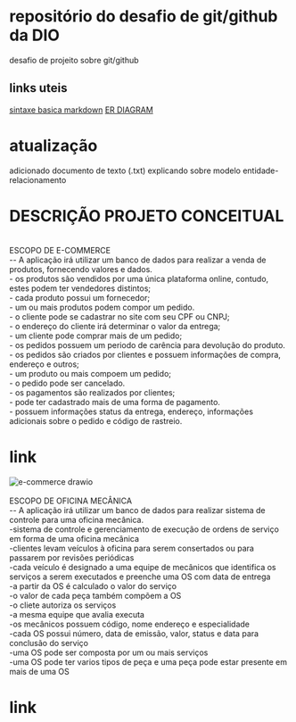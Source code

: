 # repositório do desafio de git/github da DIO
desafio de projeito sobre git/github

## links uteis
[sintaxe basica markdown](https://www.markdownguide.org/basic-syntax/)
[ER DIAGRAM](https://www.lucidchart.com/pages/er-diagrams)

# atualização 
adicionado documento de texto (.txt) explicando sobre modelo entidade-relacionamento

# DESCRIÇÃO PROJETO CONCEITUAL
<br>
ESCOPO DE E-COMMERCE
<br>
-- A aplicação irá utilizar um banco de dados para realizar a venda de produtos, fornecendo valores e dados.
<br>
- os produtos são vendidos por uma única plataforma online, contudo, estes podem ter vendedores distintos;
<br>
- cada produto possui um fornecedor;
<br>
- um ou mais produtos podem compor um pedido.
<br>
- o cliente pode se cadastrar no site com seu CPF ou CNPJ;
<br>
- o endereço do cliente irá determinar o valor da entrega;
<br>
- um cliente pode comprar mais de um pedido;
<br>
- os pedidos possuem um periodo de carência para devolução do produto.
<br>
- os pedidos são criados por clientes e possuem informações de compra, endereço e outros;
<br>
- um produto ou mais compoem um pedido;
<br>
- o pedido pode ser cancelado.
<br>
- os pagamentos são realizados por clientes;
<br>
- pode ter cadastrado mais de uma forma de pagamento.
<br>
- possuem informações status da entrega, endereço, informações adicionais sobre o pedido e código de rastreio.

# link
![e-commerce drawio](https://user-images.githubusercontent.com/111526515/189658030-da6cbcf8-9bdf-4e60-8b25-da67fd56a1d1.png)
<br>
<br>
ESCOPO DE OFICINA MECÂNICA
<br>
-- A aplicação irá utilizar um banco de dados para realizar sistema de controle para uma oficina mecânica.
<br>
-sistema de controle e gerenciamento de execução de ordens de serviço em forma de uma oficina mecânica
<br>
-clientes levam veículos à oficina para serem consertados ou para passarem por revisões periódicas
<br>
-cada veículo é designado a uma equipe de mecânicos que identifica os serviços a serem executados e preenche uma OS com data de entrega
<br>
-a partir da OS é calculado o valor do serviço
<br>
-o valor de cada peça também compõem a OS
<br>
-o cliete autoriza os serviços
<br>
-a mesma equipe que avalia executa
<br>
-os mecânicos possuem código, nome endereço e especialidade
<br>
-cada OS possui número, data de emissão, valor, status e data para conclusão do serviço
<br>
-uma OS pode ser composta por um ou mais serviços
<br>
-uma OS pode ter varios tipos de peça e uma peça pode estar presente em mais de uma OS

# link



